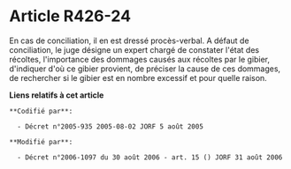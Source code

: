 # Article R426-24

En cas de conciliation, il en est dressé procès-verbal. A défaut de conciliation, le juge désigne un expert chargé de
constater l'état des récoltes, l'importance des dommages causés aux récoltes par le gibier, d'indiquer d'où ce gibier
provient, de préciser la cause de ces dommages, de rechercher si le gibier est en nombre excessif et pour quelle raison.

**Liens relatifs à cet article**

	**Codifié par**:

	  - Décret n°2005-935 2005-08-02 JORF 5 août 2005

	**Modifié par**:

	  - Décret n°2006-1097 du 30 août 2006 - art. 15 () JORF 31 août 2006

